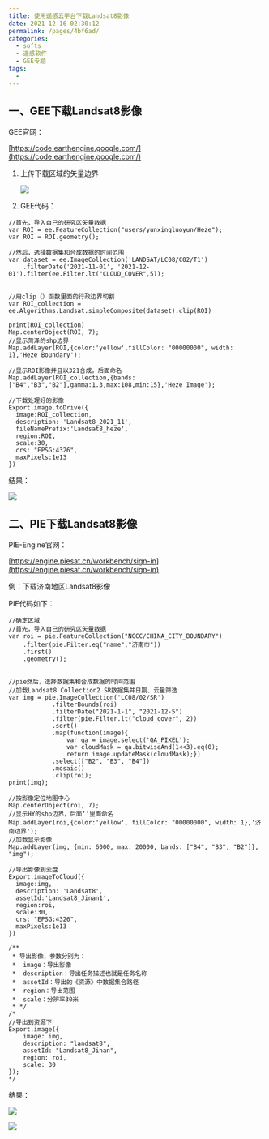 ```yaml
---
title: 使用遥感云平台下载Landsat8影像
date: 2021-12-16 02:30:12
permalink: /pages/4bf6ad/
categories:
  - softs
  - 遥感软件
  - GEE专题
tags:
  - 
---
```

## 一、GEE下载Landsat8影像

GEE官网：

[https://code.earthengine.google.com/](https://code.earthengine.google.com/)

1. 上传下载区域的矢量边界

   ![](https://cdn.jsdelivr.net/gh/yunxingluoyun/blog-img/20211214155643.png)

2. GEE代码：

```
//首先，导入自己的研究区矢量数据
var ROI = ee.FeatureCollection("users/yunxingluoyun/Heze");
var ROI = ROI.geometry();

//然后，选择数据集和合成数据的时间范围
var dataset = ee.ImageCollection('LANDSAT/LC08/C02/T1')
    .filterDate('2021-11-01', '2021-12-01').filter(ee.Filter.lt("CLOUD_COVER",5));


//用clip（）函数里面的行政边界切割
var ROI_collection = ee.Algorithms.Landsat.simpleComposite(dataset).clip(ROI)

print(ROI_collection)
Map.centerObject(ROI, 7);
//显示菏泽的shp边界
Map.addLayer(ROI,{color:'yellow',fillColor: "00000000", width: 1},'Heze Boundary');

//显示ROI影像并且以321合成，后面命名
Map.addLayer(ROI_collection,{bands:["B4","B3","B2"],gamma:1.3,max:108,min:15},'Heze Image');

//下载处理好的影像
Export.image.toDrive({
  image:ROI_collection,
  description: 'Landsat8_2021_11',
  fileNamePrefix:'Landsat8_heze',
  region:ROI,
  scale:30,
  crs: "EPSG:4326",
  maxPixels:1e13
})

```

结果：

![](https://cdn.jsdelivr.net/gh/yunxingluoyun/blog-img/20211214155053.png)

## 二、PIE下载Landsat8影像

PIE-Engine官网：

[https://engine.piesat.cn/workbench/sign-in](https://engine.piesat.cn/workbench/sign-in)

例：下载济南地区Landsat8影像

PIE代码如下：

```javascripts
//确定区域
//首先，导入自己的研究区矢量数据
var roi = pie.FeatureCollection("NGCC/CHINA_CITY_BOUNDARY")
    .filter(pie.Filter.eq("name","济南市"))
    .first()
    .geometry();


//pie然后，选择数据集和合成数据的时间范围
//加载Landsat8 Collection2 SR数据集并日期、云量筛选
var img = pie.ImageCollection('LC08/02/SR')
            .filterBounds(roi)
            .filterDate("2021-1-1", "2021-12-5")
            .filter(pie.Filter.lt("cloud_cover", 2))
            .sort()
            .map(function(image){
                var qa = image.select('QA_PIXEL');
                var cloudMask = qa.bitwiseAnd(1<<3).eq(0);
                return image.updateMask(cloudMask);})
            .select(["B2", "B3", "B4"])
            .mosaic()
            .clip(roi);
print(img);

//按影像定位地图中心
Map.centerObject(roi, 7);
//显示HY的shp边界，后面‘’里面命名
Map.addLayer(roi,{color:'yellow', fillColor: "00000000", width: 1},'济南边界');
//加载显示影像
Map.addLayer(img, {min: 6000, max: 20000, bands: ["B4", "B3", "B2"]}, "img");

//导出影像到云盘
Export.imageToCloud({
  image:img,
  description: 'Landsat8',
  assetId:'Landsat8_Jinan1',
  region:roi,
  scale:30,
  crs: "EPSG:4326",
  maxPixels:1e13
})

/**
 * 导出影像，参数分别为：
 *  image：导出影像
 *  description：导出任务描述也就是任务名称
 *  assetId：导出的《资源》中数据集合路径
 *  region：导出范围
 *  scale：分辨率30米
 * */
/*
//导出到资源下
Export.image({
    image: img,
    description: "landsat8",
    assetId: "Landsat8_Jinan",
    region: roi,
    scale: 30
});
*/
```

结果：

![](https://cdn.jsdelivr.net/gh/yunxingluoyun/blog-img/20211214154447.png)

![](https://cdn.jsdelivr.net/gh/yunxingluoyun/blog-img/QQ截图20211120002727.png)